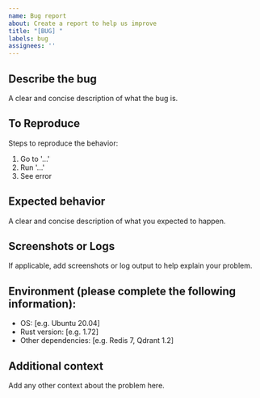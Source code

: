 ```yaml
---
name: Bug report
about: Create a report to help us improve
title: "[BUG] "
labels: bug
assignees: ''
---
```


## Describe the bug
A clear and concise description of what the bug is.

## To Reproduce
Steps to reproduce the behavior:
1. Go to '...'
2. Run '...'
3. See error

## Expected behavior
A clear and concise description of what you expected to happen.

## Screenshots or Logs
If applicable, add screenshots or log output to help explain your problem.

## Environment (please complete the following information):
- OS: [e.g. Ubuntu 20.04]
- Rust version: [e.g. 1.72]
- Other dependencies: [e.g. Redis 7, Qdrant 1.2]

## Additional context
Add any other context about the problem here.